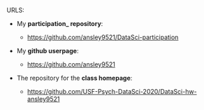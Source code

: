 URLS:

* My **participation_ repository**: 
  * https://github.com/ansley9521/DataSci-participation

* My **github userpage**:
  * https://github.com/ansley9521

* The repository for the **class homepage**:  
  * https://github.com/USF-Psych-DataSci-2020/DataSci-hw-ansley9521
